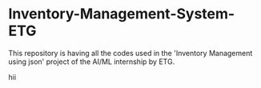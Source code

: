 # Inventory-Management-System-ETG
This repository is having all the codes used in the 'Inventory Management using json' project of the AI/ML internship by ETG.

hii
